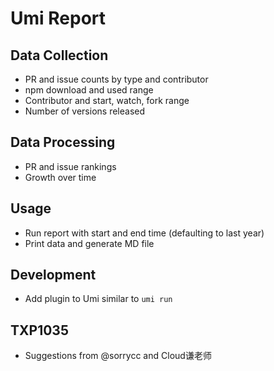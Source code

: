 # Umi Report

## Data Collection

- PR and issue counts by type and contributor
- npm download and used range
- Contributor and start, watch, fork range
- Number of versions released

## Data Processing

- PR and issue rankings
- Growth over time

## Usage

- Run report with start and end time (defaulting to last year)
- Print data and generate MD file

## Development

- Add plugin to Umi similar to `umi run`

## TXP1035

- Suggestions from @sorrycc and Cloud谦老师
